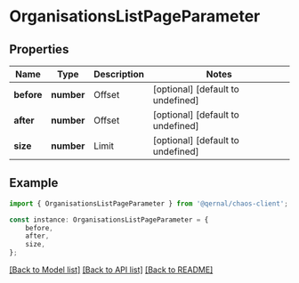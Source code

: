 # OrganisationsListPageParameter


## Properties

Name | Type | Description | Notes
------------ | ------------- | ------------- | -------------
**before** | **number** | Offset | [optional] [default to undefined]
**after** | **number** | Offset | [optional] [default to undefined]
**size** | **number** | Limit | [optional] [default to undefined]

## Example

```typescript
import { OrganisationsListPageParameter } from '@qernal/chaos-client';

const instance: OrganisationsListPageParameter = {
    before,
    after,
    size,
};
```

[[Back to Model list]](../README.md#documentation-for-models) [[Back to API list]](../README.md#documentation-for-api-endpoints) [[Back to README]](../README.md)
